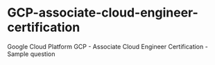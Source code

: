 # GCP-associate-cloud-engineer-certification
Google Cloud Platform GCP - Associate Cloud Engineer Certification - Sample question
